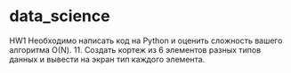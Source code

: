 # data_science
HW1
Необходимо написать код на Python и оценить сложность вашего алгоритма О(N).
11.	Создать кортеж из 6 элементов разных типов данных и вывести на экран тип каждого элемента.